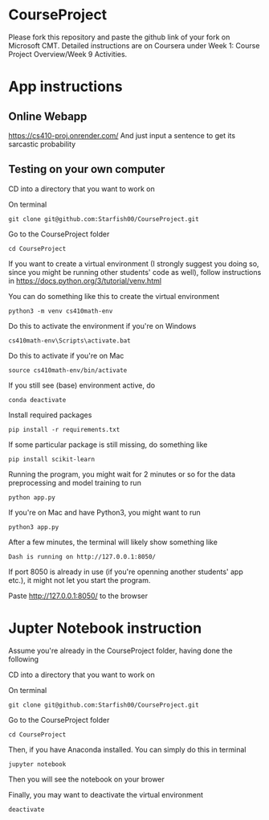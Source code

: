 # CourseProject

Please fork this repository and paste the github link of your fork on Microsoft CMT. Detailed instructions are on Coursera under Week 1: Course Project Overview/Week 9 Activities.

# App instructions

## Online Webapp

https://cs410-proj.onrender.com/ And just input a sentence to get its sarcastic probability

## Testing on your own computer

CD into a directory that you want to work on

On terminal
```
git clone git@github.com:Starfish00/CourseProject.git
```

Go to the CourseProject folder

```
cd CourseProject
```

If you want to create a virtual environment (I strongly suggest you doing so, since you might be running other students' code as well), follow instructions in https://docs.python.org/3/tutorial/venv.html

You can do something like this to create the virtual environment
```
python3 -m venv cs410math-env
```

Do this to activate the environment if you're on Windows
```
cs410math-env\Scripts\activate.bat
```

Do this to activate if you're on Mac
```
source cs410math-env/bin/activate
```

If you still see (base) environment active, do
```
conda deactivate
```

Install required packages

```
pip install -r requirements.txt
```

If some particular package is still missing, do something like

```
pip install scikit-learn
```

Running the program, you might wait for 2 minutes or so for the data preprocessing and model training to run
```
python app.py
```

If you're on Mac and have Python3, you might want to run
```
python3 app.py
```

After a few minutes, the terminal will likely show something like
```
Dash is running on http://127.0.0.1:8050/
```
If port 8050 is already in use (if you're openning another students' app etc.), it might not let you start the program.

Paste http://127.0.0.1:8050/ to the browser

# Jupter Notebook instruction


Assume you're already in the CourseProject folder, having done the following

CD into a directory that you want to work on

On terminal
```
git clone git@github.com:Starfish00/CourseProject.git
```

Go to the CourseProject folder

```
cd CourseProject
```

Then, if you have Anaconda installed. You can simply do this in terminal

```
jupyter notebook
```

Then you will see the notebook on your brower

Finally, you may want to deactivate the virtual environment
```
deactivate
```
